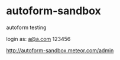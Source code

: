 autoform-sandbox
================

autoform testing

login as:
  a@a.com
  123456

http://autoform-sandbox.meteor.com/admin